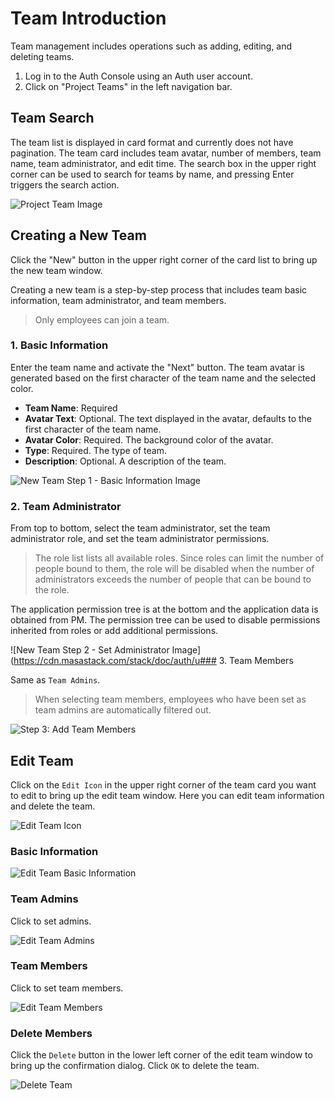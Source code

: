 ﻿# Team Introduction

Team management includes operations such as adding, editing, and deleting teams.

1. Log in to the Auth Console using an Auth user account.
2. Click on "Project Teams" in the left navigation bar.

## Team Search

The team list is displayed in card format and currently does not have pagination. The team card includes team avatar, number of members, team name, team administrator, and edit time. The search box in the upper right corner can be used to search for teams by name, and pressing Enter triggers the search action.

![Project Team Image](https://cdn.masastack.com/stack/doc/auth/use-guide/team/teams.png)

## Creating a New Team

Click the "New" button in the upper right corner of the card list to bring up the new team window.

Creating a new team is a step-by-step process that includes team basic information, team administrator, and team members.

> Only employees can join a team.

### 1. Basic Information

Enter the team name and activate the "Next" button. The team avatar is generated based on the first character of the team name and the selected color.

   * **Team Name**: Required
   * **Avatar Text**: Optional. The text displayed in the avatar, defaults to the first character of the team name.
   * **Avatar Color**: Required. The background color of the avatar.
   * **Type**: Required. The type of team.
   * **Description**: Optional. A description of the team.

   ![New Team Step 1 - Basic Information Image](https://cdn.masastack.com/stack/doc/auth/use-guide/team/team-add-basic.png)

### 2. Team Administrator

   From top to bottom, select the team administrator, set the team administrator role, and set the team administrator permissions.

   > The role list lists all available roles. Since roles can limit the number of people bound to them, the role will be disabled when the number of administrators exceeds the number of people that can be bound to the role.

   The application permission tree is at the bottom and the application data is obtained from PM. The permission tree can be used to disable permissions inherited from roles or add additional permissions.

   ![New Team Step 2 - Set Administrator Image](https://cdn.masastack.com/stack/doc/auth/u### 3. Team Members

Same as `Team Admins`.

> When selecting team members, employees who have been set as team admins are automatically filtered out.

![Step 3: Add Team Members](https://cdn.masastack.com/stack/doc/auth/use-guide/team/team-add-member.png)

## Edit Team

Click on the `Edit Icon` in the upper right corner of the team card you want to edit to bring up the edit team window. Here you can edit team information and delete the team.

![Edit Team Icon](https://cdn.masastack.com/stack/doc/auth/use-guide/team/team-edit-icon.png)

### Basic Information

![Edit Team Basic Information](https://cdn.masastack.com/stack/doc/auth/use-guide/team/team-edit-basic.png)

### Team Admins

Click to set admins.

![Edit Team Admins](https://cdn.masastack.com/stack/doc/auth/use-guide/team/team-edit-admin.png)

### Team Members

Click to set team members.

![Edit Team Members](https://cdn.masastack.com/stack/doc/auth/use-guide/team/team-edit-member.png)

### Delete Members

Click the `Delete` button in the lower left corner of the edit team window to bring up the confirmation dialog. Click `OK` to delete the team.

![Delete Team](https://cdn.masastack.com/stack/doc/auth/use-guide/team/team-delete.png)